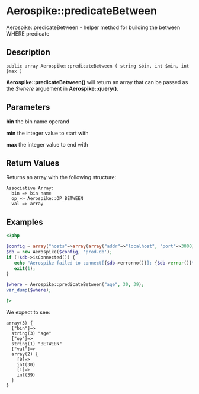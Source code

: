 
# Aerospike::predicateBetween

Aerospike::predicateBetween - helper method for building the between WHERE
predicate

## Description

```
public array Aerospike::predicateBetween ( string $bin, int $min, int $max )
```

**Aerospike::predicateBetween()** will return an array that can be passed as the
*$where* arguement in **Aerospike::query()**.

## Parameters

**bin** the bin name operand

**min** the integer value to start with

**max** the integer value to end with

## Return Values

Returns an array with the following structure:
```
Associative Array:
  bin => bin name
  op => Aerospike::OP_BETWEEN
  val => array
```

## Examples

```php
<?php

$config = array("hosts"=>array(array("addr"=>"localhost", "port"=>3000));
$db = new Aerospike($config, 'prod-db');
if (!$db->isConnected()) {
   echo "Aerospike failed to connect[{$db->errorno()}]: {$db->error()}\n";
   exit(1);
}

$where = Aerospike::predicateBetween("age", 30, 39);
var_dump($where);

?>
```

We expect to see:

```
array(3) {
  ["bin"]=>
  string(3) "age"
  ["op"]=>
  string(1) "BETWEEN"
  ["val"]=>
  array(2) {
    [0]=>
    int(30)
    [1]=>
    int(39)
  }
}
```

